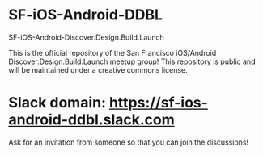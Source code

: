 # SF-iOS-Android-DDBL
SF-iOS-Android-Discover.Design.Build.Launch

This is the official repository of the San Francisco iOS/Android Discover.Design.Build.Launch meetup group! This repository is public and will be maintained under a creative commons license. 


# Slack domain: https://sf-ios-android-ddbl.slack.com
Ask for an invitation from someone so that you can join the discussions!
